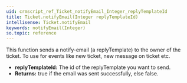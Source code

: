 ```yaml
---
uid: crmscript_ref_Ticket_notifyEmail_Integer_replyTemplateId
title: Ticket.notifyEmail(Integer replyTemplateId)
intellisense: Ticket.notifyEmail
keywords: notifyEmail(Integer)
so.topic: reference
---
```



This function sends a notify-email (a replyTemplate) to the owner of the ticket.
To use for events like new ticket, new message on ticket etc.



* **replyTemplateId:** The id of the replyTemplate you want to send.
* **Returns:** true if the email was sent successfully, else false.


